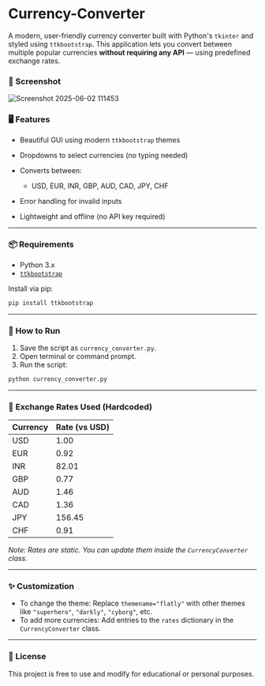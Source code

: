 # Currency-Converter

A modern, user-friendly currency converter built with Python's `tkinter` and styled using `ttkbootstrap`. This application lets you convert between multiple popular currencies **without requiring any API** — using predefined exchange rates.

### 📸 Screenshot
![Screenshot 2025-06-02 111453](https://github.com/user-attachments/assets/293ca4f2-bddc-4963-b2dc-0dc49be9274e)



### 🖥️ Features

* Beautiful GUI using modern `ttkbootstrap` themes
* Dropdowns to select currencies (no typing needed)
* Converts between:

  * USD, EUR, INR, GBP, AUD, CAD, JPY, CHF
* Error handling for invalid inputs
* Lightweight and offline (no API key required)

---

### 📦 Requirements

* Python 3.x
* [`ttkbootstrap`](https://ttkbootstrap.readthedocs.io/)

Install via pip:

```bash
pip install ttkbootstrap
```

---

### 🚀 How to Run

1. Save the script as `currency_converter.py`.
2. Open terminal or command prompt.
3. Run the script:

```bash
python currency_converter.py
```

---

### 🧠 Exchange Rates Used (Hardcoded)

| Currency | Rate (vs USD) |
| -------- | ------------- |
| USD      | 1.00          |
| EUR      | 0.92          |
| INR      | 82.01         |
| GBP      | 0.77          |
| AUD      | 1.46          |
| CAD      | 1.36          |
| JPY      | 156.45        |
| CHF      | 0.91          |

*Note: Rates are static. You can update them inside the `CurrencyConverter` class.*

---


### ✨ Customization

* To change the theme:
  Replace `themename="flatly"` with other themes like `"superhero"`, `"darkly"`, `"cyborg"`, etc.
* To add more currencies:
  Add entries to the `rates` dictionary in the `CurrencyConverter` class.

---

### 📜 License

This project is free to use and modify for educational or personal purposes.


